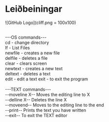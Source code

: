 # Leiðbeiningar</br>
![GitHub Logo](cliff.png = 100x100)

</br>
---OS commands---</br>
cd - change directory </br>
lf - List Files </br>
newfile - creates a new file </br>
delfile - deletes a file </br>
clear - clears screen</br>
newtext - creates a new text</br>
deltext - deletes a text</br>
edit - edit a text
exit - to exit the program</br>
</br>
---TEXT commands---</br>
--moveline X--  Moves the editing line to X</br>
--delline X--  Deletes the line X</br>
--moveend--   Moves to the editing line to the end</br>
--print--   Prints the text you have written</br>
--exit--   To exit the TEXT editor
